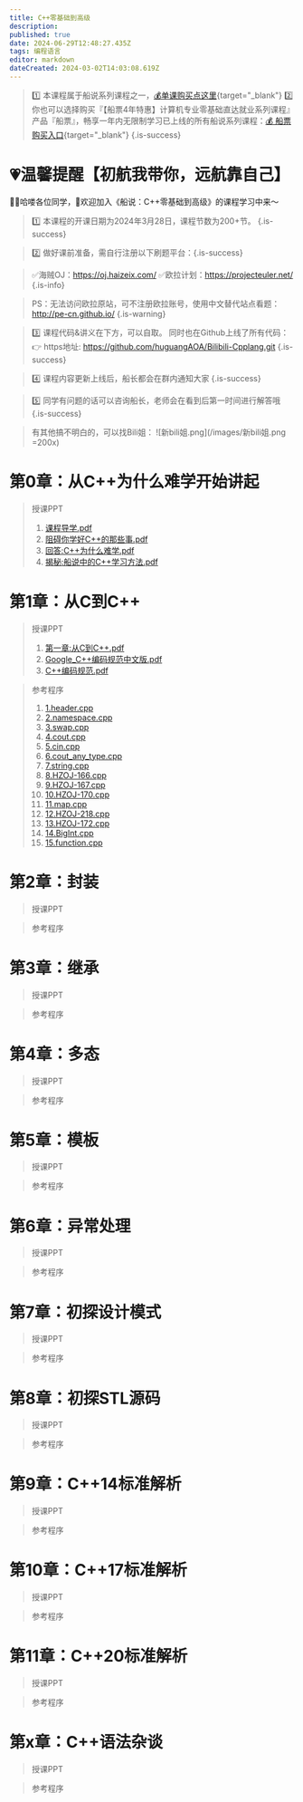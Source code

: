 ```yaml
---
title: C++零基础到高级
description: 
published: true
date: 2024-06-29T12:48:27.435Z
tags: 编程语言
editor: markdown
dateCreated: 2024-03-02T14:03:08.619Z
---
```


> :one: 本课程属于船说系列课程之一，[💰单课购买点这里](https://www.bilibili.com/cheese/play/ss3380){target="_blank"}
> :two: 你也可以选择购买『【船票4年特惠】计算机专业零基础直达就业系列课程』产品『船票』，畅享一年内无限制学习已上线的所有船说系列课程：[💰 船票购买入口](https://b23.tv/Bk1ydbx){target="_blank"}
{.is-success}


# 💗温馨提醒【初航我带你，远航靠自己】

🙋‍♂️哈喽各位同学，👏欢迎加入《船说：C++零基础到高级》的课程学习中来～

> 1️⃣ 本课程的开课日期为2024年3月28日，课程节数为200+节。
{.is-success}

> 2️⃣ 做好课前准备，需自行注册以下刷题平台：{.is-success}

> ✅海贼OJ：https://oj.haizeix.com/
✅欧拉计划：https://projecteuler.net/
{.is-info}

> PS：无法访问欧拉原站，可不注册欧拉账号，使用中文替代站点看题：http://pe-cn.github.io/
{.is-warning}

> 3️⃣ 课程代码&讲义在下方，可以自取。
> 同时也在Github上线了所有代码：👉 https地址: https://github.com/huguangAOA/Bilibili-Cpplang.git
{.is-success}

> 4️⃣ 课程内容更新上线后，船长都会在群内通知大家
{.is-success}

> 5️⃣ 同学有问题的话可以咨询船长，老师会在看到后第一时间进行解答哦
{.is-success}

> 有其他搞不明白的，可以找Bili姐：
![新bili姐.png](/images/新bili姐.png =200x)






# 第0章：从C++为什么难学开始讲起

> 授课PPT
> 1. [课程导学.pdf](cpp_language_resource/part1/chapter00/pptx/cpp_language_chapter00_1.pdf)
> 2. [阻碍你学好C++的那些事.pdf](cpp_language_resource/part1/chapter00/pptx/cpp_language_chapter00_2.pdf)
> 3. [回答:C++为什么难学.pdf](cpp_language_resource/part1/chapter00/pptx/cpp_language_chapter00_3.pdf)
> 4. [揭秘:船说中的C++学习方法.pdf](cpp_language_resource/part1/chapter00/pptx/cpp_language_chapter00_4.pdf)

# 第1章：从C到C++

> 授课PPT
> 1. [第一章:从C到C++.pdf](cpp_language_resource/part1/chapter01/pptx/cpp_language_chapter01_1.pdf)
> 2. [Google_C++编码规范中文版.pdf](cpp_language_resource/part1/chapter01/pptx/cpp_language_chapter01_2.pdf)
> 3. [C++编码规范.pdf](cpp_language_resource/part1/chapter01/pptx/cpp_language_chapter01_3.pdf)

> 参考程序
> 1. [1.header.cpp](cpp_language_resource/part1/chapter01/code/1.header.cpp)
> 2. [2.namespace.cpp](cpp_language_resource/part1/chapter01/code/2.namespace.cpp)
> 3. [3.swap.cpp](cpp_language_resource/part1/chapter01/code/3.swap.cpp)
> 4. [4.cout.cpp](cpp_language_resource/part1/chapter01/code/4.cout.cpp)
> 5. [5.cin.cpp](cpp_language_resource/part1/chapter01/code/5.cin.cpp)
> 6. [6.cout_any_type.cpp](cpp_language_resource/part1/chapter01/code/6.cout_any_type.cpp)
> 7. [7.string.cpp](cpp_language_resource/part1/chapter01/code/7.string.cpp)
> 8. [8.HZOJ-166.cpp](cpp_language_resource/part1/chapter01/code/8.HZOJ-166.cpp)
> 9. [9.HZOJ-167.cpp](cpp_language_resource/part1/chapter01/code/9.HZOJ-167.cpp)
> 10. [10.HZOJ-170.cpp](cpp_language_resource/part1/chapter01/code/10.HZOJ-170.cpp)
> 11. [11.map.cpp](cpp_language_resource/part1/chapter01/code/11.map.cpp)
> 12. [12.HZOJ-218.cpp](cpp_language_resource/part1/chapter01/code/12.HZOJ-218.cpp)
> 13. [13.HZOJ-172.cpp](cpp_language_resource/part1/chapter01/code/13.HZOJ-172.cpp)
> 14. [14.BigInt.cpp](cpp_language_resource/part1/chapter01/code/14.BigInt.cpp)
> 15. [15.function.cpp](cpp_language_resource/part1/chapter01/code/15.function.cpp)

# 第2章：封装
> 授课PPT

> 参考程序

# 第3章：继承
> 授课PPT

> 参考程序

# 第4章：多态
> 授课PPT

> 参考程序

# 第5章：模板

> 授课PPT

> 参考程序


# 第6章：异常处理

> 授课PPT

> 参考程序


# 第7章：初探设计模式

> 授课PPT

> 参考程序


# 第8章：初探STL源码

> 授课PPT

> 参考程序

# 第9章：C++14标准解析

> 授课PPT

> 参考程序

# 第10章：C++17标准解析

> 授课PPT

> 参考程序

# 第11章：C++20标准解析

> 授课PPT

> 参考程序

# 第x章：C++语法杂谈

> 授课PPT

> 参考程序

